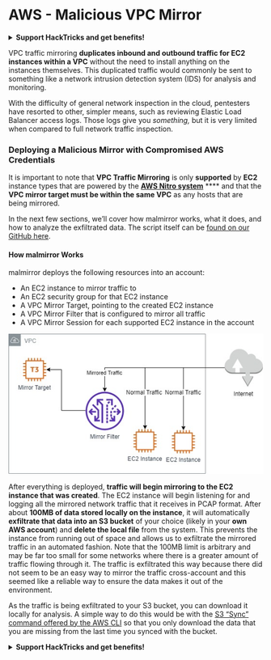 # AWS - Malicious VPC Mirror

<details>

<summary><strong>Support HackTricks and get benefits!</strong></summary>

Do you work in a **cybersecurity company**? Do you want to see your **company advertised in HackTricks**? or do you want to have access the **latest version of the PEASS or download HackTricks in PDF**? Check the [**SUBSCRIPTION PLANS**](https://github.com/sponsors/carlospolop)!

Discover [**The PEASS Family**](https://opensea.io/collection/the-peass-family), our collection of exclusive [**NFTs**](https://opensea.io/collection/the-peass-family)

Get the [**official PEASS & HackTricks swag**](https://peass.creator-spring.com)

**Join the** [**💬**](https://emojipedia.org/speech-balloon/) [**Discord group**](https://discord.gg/hRep4RUj7f) or the [**telegram group**](https://t.me/peass) or **follow** me on **Twitter** [**🐦**](https://github.com/carlospolop/hacktricks/tree/7af18b62b3bdc423e11444677a6a73d4043511e9/\[https:/emojipedia.org/bird/README.md)[**@carlospolopm**](https://twitter.com/carlospolopm)**.**

**Share your hacking tricks submitting PRs to the** [**hacktricks github repo**](https://github.com/carlospolop/hacktricks)**.**

</details>

VPC traffic mirroring **duplicates inbound and outbound traffic for EC2 instances within a VPC** without the need to install anything on the instances themselves. This duplicated traffic would commonly be sent to something like a network intrusion detection system (IDS) for analysis and monitoring.

With the difficulty of general network inspection in the cloud, pentesters have resorted to other, simpler means, such as reviewing Elastic Load Balancer access logs. Those logs give you _something,_ but it is very limited when compared to full network traffic inspection.&#x20;

### Deploying a Malicious Mirror with Compromised AWS Credentials

It is important to note that **VPC Traffic Mirroring** is only **supported** by **EC2** instance types that are powered by the [**AWS Nitro system**](https://aws.amazon.com/ec2/nitro/) **** and that the **VPC mirror target must be within the same VPC** as any hosts that are being mirrored.

In the next few sections, we’ll cover how malmirror works, what it does, and how to analyze the exfiltrated data. The script itself can be [found on our GitHub here](https://github.com/RhinoSecurityLabs/Cloud-Security-Research/tree/master/AWS/malmirror/).

#### How malmirror Works

malmirror deploys the following resources into an account:

* An EC2 instance to mirror traffic to
* An EC2 security group for that EC2 instance
* A VPC Mirror Target, pointing to the created EC2 instance
* A VPC Mirror Filter that is configured to mirror all traffic
* A VPC Mirror Session for each supported EC2 instance in the account

![](<../../../../.gitbook/assets/image (72).png>)

After everything is deployed, **traffic will begin mirroring to the EC2 instance that was created**. The EC2 instance will begin listening for and logging all the mirrored network traffic that it receives in PCAP format. After about **100MB of data stored locally on the instance**, it will automatically **exfiltrate that data into an S3 bucket** of your choice (likely in your **own AWS account**) and **delete the local file** from the system. This prevents the instance from running out of space and allows us to exfiltrate the mirrored traffic in an automated fashion. Note that the 100MB limit is arbitrary and may be far too small for some networks where there is a greater amount of traffic flowing through it. The traffic is exfiltrated this way because there did not seem to be an easy way to mirror the traffic cross-account and this seemed like a reliable way to ensure the data makes it out of the environment.

As the traffic is being exfiltrated to your S3 bucket, you can download it locally for analysis. A simple way to do this would be with the [S3 “Sync” command offered by the AWS CLI](https://docs.aws.amazon.com/cli/latest/reference/s3/sync.html) so that you only download the data that you are missing from the last time you synced with the bucket.

<details>

<summary><strong>Support HackTricks and get benefits!</strong></summary>

Do you work in a **cybersecurity company**? Do you want to see your **company advertised in HackTricks**? or do you want to have access the **latest version of the PEASS or download HackTricks in PDF**? Check the [**SUBSCRIPTION PLANS**](https://github.com/sponsors/carlospolop)!

Discover [**The PEASS Family**](https://opensea.io/collection/the-peass-family), our collection of exclusive [**NFTs**](https://opensea.io/collection/the-peass-family)

Get the [**official PEASS & HackTricks swag**](https://peass.creator-spring.com)

**Join the** [**💬**](https://emojipedia.org/speech-balloon/) [**Discord group**](https://discord.gg/hRep4RUj7f) or the [**telegram group**](https://t.me/peass) or **follow** me on **Twitter** [**🐦**](https://github.com/carlospolop/hacktricks/tree/7af18b62b3bdc423e11444677a6a73d4043511e9/\[https:/emojipedia.org/bird/README.md)[**@carlospolopm**](https://twitter.com/carlospolopm)**.**

**Share your hacking tricks submitting PRs to the** [**hacktricks github repo**](https://github.com/carlospolop/hacktricks)**.**

</details>
